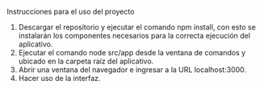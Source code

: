 Instrucciones para el uso del proyecto

1. Descargar el repositorio y ejecutar el comando npm install, con esto se instalarán los componentes necesarios para la correcta ejecución del aplicativo.
2. Ejecutar el comando node src/app desde la ventana de comandos y ubicado en la carpeta raíz del aplicativo.
3. Abrir una ventana del navegador e ingresar a la URL localhost:3000.
4. Hacer uso de la interfaz.